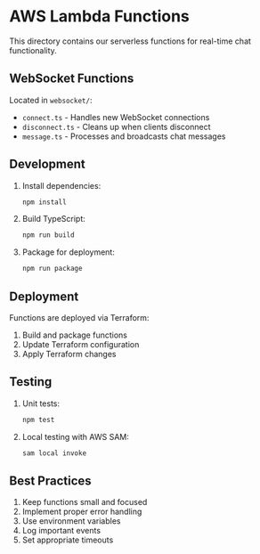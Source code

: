 # AWS Lambda Functions

This directory contains our serverless functions for real-time chat functionality.

## WebSocket Functions

Located in `websocket/`:
- `connect.ts` - Handles new WebSocket connections
- `disconnect.ts` - Cleans up when clients disconnect
- `message.ts` - Processes and broadcasts chat messages

## Development

1. Install dependencies:
   ```bash
   npm install
   ```

2. Build TypeScript:
   ```bash
   npm run build
   ```

3. Package for deployment:
   ```bash
   npm run package
   ```

## Deployment

Functions are deployed via Terraform:
1. Build and package functions
2. Update Terraform configuration
3. Apply Terraform changes

## Testing

1. Unit tests:
   ```bash
   npm test
   ```

2. Local testing with AWS SAM:
   ```bash
   sam local invoke
   ```

## Best Practices

1. Keep functions small and focused
2. Implement proper error handling
3. Use environment variables
4. Log important events
5. Set appropriate timeouts
